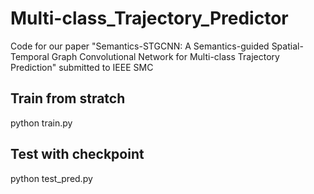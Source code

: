 # Multi-class_Trajectory_Predictor
Code for our paper "Semantics-STGCNN: A Semantics-guided Spatial-Temporal Graph Convolutional Network for Multi-class Trajectory Prediction" submitted to IEEE SMC

## Train from stratch
python train.py

## Test with checkpoint
python test_pred.py


